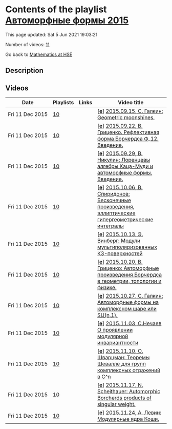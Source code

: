 # Contents of the playlist [Автоморфные формы 2015](https://www.youtube.com/playlist?list=PLq3E5oubNNoDYirIlhYG07gEBN0vmMyQP)

This page updated: Sat 5 Jun 2021 19:03:21

Number of videos: [11](#videos)

Go back to [Mathematics at HSE](../README.md)

## Description



## Videos

|Date|Playlists|Links|Video title|
|---|---|---|---|
| Fri&nbsp;11&nbsp;Dec&nbsp;2015 | [10](../playlists/10 "Автоморфные формы 2015") |  | [[**e**](https://studio.youtube.com/video/EUXZWrN4rPk/edit "Edit")] [2015.09.15, С. Галкин: Geometric moonshines.](https://www.youtube.com/watch?v=EUXZWrN4rPk&list=PLq3E5oubNNoDYirIlhYG07gEBN0vmMyQP) |
| Fri&nbsp;11&nbsp;Dec&nbsp;2015 | [10](../playlists/10 "Автоморфные формы 2015") |  | [[**e**](https://studio.youtube.com/video/-IQqgG-DdNM/edit "Edit")] [2015.09.22, В. Гриценко. Рефлективная форма Борчердса Ф_12. Введение.](https://www.youtube.com/watch?v=-IQqgG-DdNM&list=PLq3E5oubNNoDYirIlhYG07gEBN0vmMyQP) |
| Fri&nbsp;11&nbsp;Dec&nbsp;2015 | [10](../playlists/10 "Автоморфные формы 2015") |  | [[**e**](https://studio.youtube.com/video/2YCKmUCULLY/edit "Edit")] [2015.09.29, В. Никулин: Лоренцевы алгебры Каца-Муди и автоморфные формы. Введение.](https://www.youtube.com/watch?v=2YCKmUCULLY&list=PLq3E5oubNNoDYirIlhYG07gEBN0vmMyQP) |
| Fri&nbsp;11&nbsp;Dec&nbsp;2015 | [10](../playlists/10 "Автоморфные формы 2015") |  | [[**e**](https://studio.youtube.com/video/8AzOUdl1FUM/edit "Edit")] [2015.10.06, В. Спиридонов: Бесконечные произведения, эллиптические гипергеометрические интегралы](https://www.youtube.com/watch?v=8AzOUdl1FUM&list=PLq3E5oubNNoDYirIlhYG07gEBN0vmMyQP) |
| Fri&nbsp;11&nbsp;Dec&nbsp;2015 | [10](../playlists/10 "Автоморфные формы 2015") |  | [[**e**](https://studio.youtube.com/video/ujLzlG8-I3M/edit "Edit")] [2015.10.13, Э. Винберг: Модули мультиполяризованных K3-поверхностей](https://www.youtube.com/watch?v=ujLzlG8-I3M&list=PLq3E5oubNNoDYirIlhYG07gEBN0vmMyQP) |
| Fri&nbsp;11&nbsp;Dec&nbsp;2015 | [10](../playlists/10 "Автоморфные формы 2015") |  | [[**e**](https://studio.youtube.com/video/2eiVpTeUZAs/edit "Edit")] [2015.10.20, В. Гриценко: Автоморфные произведения Борчердса в геометрии, топологии и физике.](https://www.youtube.com/watch?v=2eiVpTeUZAs&list=PLq3E5oubNNoDYirIlhYG07gEBN0vmMyQP) |
| Fri&nbsp;11&nbsp;Dec&nbsp;2015 | [10](../playlists/10 "Автоморфные формы 2015") |  | [[**e**](https://studio.youtube.com/video/m0wW2jxL940/edit "Edit")] [2015.10.27, С. Галкин: Автоморфные формы на комплексном шаре или SU(n,1).](https://www.youtube.com/watch?v=m0wW2jxL940&list=PLq3E5oubNNoDYirIlhYG07gEBN0vmMyQP) |
| Fri&nbsp;11&nbsp;Dec&nbsp;2015 | [10](../playlists/10 "Автоморфные формы 2015") |  | [[**e**](https://studio.youtube.com/video/-6Cp0xmM-8I/edit "Edit")] [2015.11.03, С.Нечаев О проявлении модулярной инвариантности](https://www.youtube.com/watch?v=-6Cp0xmM-8I&list=PLq3E5oubNNoDYirIlhYG07gEBN0vmMyQP) |
| Fri&nbsp;11&nbsp;Dec&nbsp;2015 | [10](../playlists/10 "Автоморфные формы 2015") |  | [[**e**](https://studio.youtube.com/video/fCcGSvy96iY/edit "Edit")] [2015.11.10, О. Шварцман: Теоремы Шевалле для групп комплексных отражений в С^n](https://www.youtube.com/watch?v=fCcGSvy96iY&list=PLq3E5oubNNoDYirIlhYG07gEBN0vmMyQP) |
| Fri&nbsp;11&nbsp;Dec&nbsp;2015 | [10](../playlists/10 "Автоморфные формы 2015") |  | [[**e**](https://studio.youtube.com/video/kWuzzh-_UaE/edit "Edit")] [2015.11.17, N. Scheithauer: Automorphic Borcherds products of singular weight.](https://www.youtube.com/watch?v=kWuzzh-_UaE&list=PLq3E5oubNNoDYirIlhYG07gEBN0vmMyQP) |
| Fri&nbsp;11&nbsp;Dec&nbsp;2015 | [10](../playlists/10 "Автоморфные формы 2015") |  | [[**e**](https://studio.youtube.com/video/ag08exT6M7A/edit "Edit")] [2015.11.24, А. Левин: Модулярные ядра Коши.](https://www.youtube.com/watch?v=ag08exT6M7A&list=PLq3E5oubNNoDYirIlhYG07gEBN0vmMyQP) |

